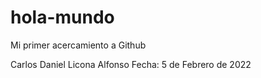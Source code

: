 # hola-mundo
Mi primer acercamiento a Github

Carlos Daniel Licona Alfonso
Fecha: 5 de Febrero de 2022
